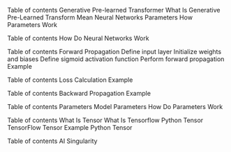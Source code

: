Table of contents
Generative Pre-learned Transformer
What Is Generative Pre-Learned Transform Mean
Neural Networks
Parameters
How Parameters Work

Table of contents
How Do Neural Networks Work

Table of contents
Forward Propagation
Define input layer
Initialize weights and biases
Define sigmoid activation function
Perform forward propagation
Example

Table of contents
Loss Calculation Example

Table of contents
Backward Propagation
Example

Table of contents
Parameters
Model Parameters
How Do Parameters Work

Table of contents
What Is Tensor
What Is Tensorflow
Python Tensor TensorFlow
Tensor Example
Python Tensor

Table of contents
AI Singularity